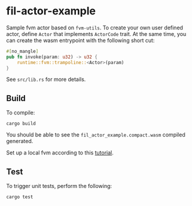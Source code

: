 # fil-actor-example
Sample fvm actor based on `fvm-utils`. To create your own user defined actor, define 
`Actor` that implements `ActorCode` trait. At the same time, you can create the wasm 
entrypoint with the following short cut:
```rust
#[no_mangle]
pub fn invoke(param: u32) -> u32 {
    runtime::fvm::trampoline::<Actor>(param)
}
```
See `src/lib.rs` for more details.

## Build
To compile:
```shell
cargo build
```
You should be able to see the `fil_actor_example.compact.wasm` compiled generated.

Set up a local fvm according to this [tutorial](https://lotus.filecoin.io/lotus/developers/local-network/).

## Test
To trigger unit tests, perform the following:
```shell
cargo test
```